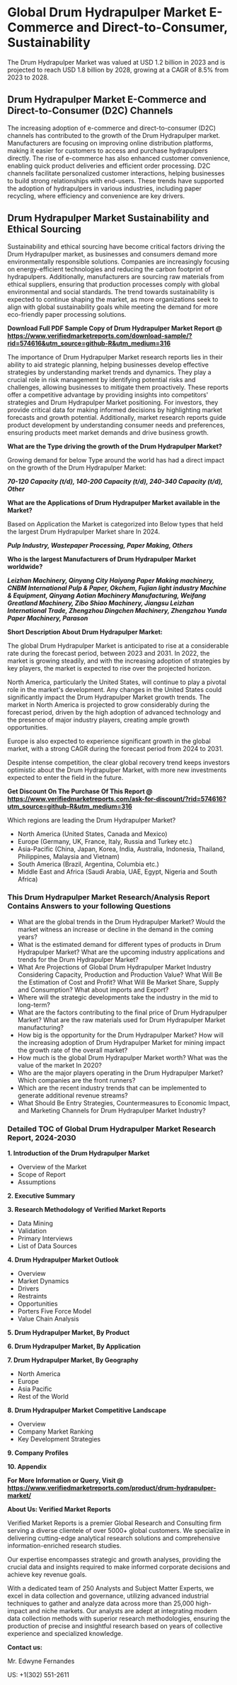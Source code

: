 <h1>Global Drum Hydrapulper Market E-Commerce and Direct-to-Consumer, Sustainability</h1><p class=""><p>The Drum Hydrapulper Market was valued at USD 1.2 billion in 2023 and is projected to reach USD 1.8 billion by 2028, growing at a CAGR of 8.5% from 2023 to 2028.</p><h2>Drum Hydrapulper Market E-Commerce and Direct-to-Consumer (D2C) Channels</h2><p>The increasing adoption of e-commerce and direct-to-consumer (D2C) channels has contributed to the growth of the Drum Hydrapulper market. Manufacturers are focusing on improving online distribution platforms, making it easier for customers to access and purchase hydrapulpers directly. The rise of e-commerce has also enhanced customer convenience, enabling quick product deliveries and efficient order processing. D2C channels facilitate personalized customer interactions, helping businesses to build strong relationships with end-users. These trends have supported the adoption of hydrapulpers in various industries, including paper recycling, where efficiency and convenience are key drivers.</p><h2>Drum Hydrapulper Market Sustainability and Ethical Sourcing</h2><p>Sustainability and ethical sourcing have become critical factors driving the Drum Hydrapulper market, as businesses and consumers demand more environmentally responsible solutions. Companies are increasingly focusing on energy-efficient technologies and reducing the carbon footprint of hydrapulpers. Additionally, manufacturers are sourcing raw materials from ethical suppliers, ensuring that production processes comply with global environmental and social standards. The trend towards sustainability is expected to continue shaping the market, as more organizations seek to align with global sustainability goals while meeting the demand for more eco-friendly paper processing solutions.</p></p><p class=""><strong>Download Full PDF Sample Copy of Drum Hydrapulper Market Report @ <a href="https://www.verifiedmarketreports.com/download-sample/?rid=574616&utm_source=github-R&utm_medium=316" target="_blank">https://www.verifiedmarketreports.com/download-sample/?rid=574616&utm_source=github-R&utm_medium=316</a></strong></p><p>The importance of&nbsp;Drum Hydrapulper Market research reports lies in their ability to aid strategic planning, helping businesses develop effective strategies by understanding market trends and dynamics. They play a crucial role in risk management by identifying potential risks and challenges, allowing businesses to mitigate them proactively. These reports offer a competitive advantage by providing insights into competitors' strategies and Drum Hydrapulper Market positioning. For investors, they provide critical data for making informed decisions by highlighting market forecasts and growth potential. Additionally, market research reports guide product development by understanding consumer needs and preferences, ensuring products meet market demands and drive business growth.</p><p><strong>What are the&nbsp;Type driving the growth of the Drum Hydrapulper Market?</strong></p><p id="" class="">Growing demand for below Type around the world has had a direct impact on the growth of the Drum Hydrapulper Market:</p><p class=""><em><strong>70-120 Capacity (t/d), 140-200 Capacity (t/d), 240-340 Capacity (t/d), Other</strong></em></p><p class=""><strong>What are the&nbsp;Applications&nbsp;of Drum Hydrapulper Market available in the Market?</strong></p><p id="" class="">Based on Application the Market is categorized into Below types that held the largest Drum Hydrapulper Market share In 2024.</p><p class=""><em><strong>Pulp Industry, Wastepaper Processing, Paper Making, Others</strong></em></p><p class=""><strong>Who is the largest Manufacturers of Drum Hydrapulper Market worldwide?</strong></p><p><em><strong>Leizhan Machinery, Qinyang City Haiyang Paper Making machinery, CNBM International Pulp & Paper, Okchem, Fujian light industry Machine & Equipment, Qinyang Aotian Machinery Manufacturing, Weifang Greatland Machinery, Zibo Shiao Machinery, Jiangsu Leizhan International Trade, Zhengzhou Dingchen Machinery, Zhengzhou Yunda Paper Machinery, Parason</strong></em></p><p id="" class=""><strong>Short Description About Drum Hydrapulper Market:</strong></p><p>The global Drum Hydrapulper Market is anticipated to rise at a considerable rate during the forecast period, between 2023 and 2031. In 2022, the market is growing steadily, and with the increasing adoption of strategies by key players, the market is expected to rise over the projected horizon.</p><p>North America, particularly the United States, will continue to play a pivotal role in the market's development. Any changes in the United States could significantly impact the Drum Hydrapulper Market growth trends. The market in North America is projected to grow considerably during the forecast period, driven by the high adoption of advanced technology and the presence of major industry players, creating ample growth opportunities.</p><p>Europe is also expected to experience significant growth in the global market, with a strong CAGR during the forecast period from 2024 to 2031.</p><p>Despite intense competition, the clear global recovery trend keeps investors optimistic about the Drum Hydrapulper Market, with more new investments expected to enter the field in the future.</p><p id="" class=""><strong>Get Discount On The Purchase Of This Report @ <a href="https://www.verifiedmarketreports.com/ask-for-discount/?rid=574616?utm_source=github-R&utm_medium=316" target="_blank">https://www.verifiedmarketreports.com/ask-for-discount/?rid=574616?utm_source=github-R&utm_medium=316</a></strong></p><p class="">Which regions are leading the Drum Hydrapulper Market?</p><ul><li>North America (United States, Canada and Mexico)</li><li>Europe (Germany, UK, France, Italy, Russia and Turkey etc.)</li><li>Asia-Pacific (China, Japan, Korea, India, Australia, Indonesia, Thailand, Philippines, Malaysia and Vietnam)</li><li>South America (Brazil, Argentina, Columbia etc.)</li><li>Middle East and Africa (Saudi Arabia, UAE, Egypt, Nigeria and South Africa)</li></ul><h3 id="" class="">This Drum Hydrapulper Market Research/Analysis Report Contains Answers to your following Questions</h3><ul><li>What are the global trends in the Drum Hydrapulper Market? Would the market witness an increase or decline in the demand in the coming years?</li><li>What is the estimated demand for different types of products in Drum Hydrapulper Market? What are the upcoming industry applications and trends for the Drum Hydrapulper Market?</li><li>What Are Projections of Global Drum Hydrapulper Market Industry Considering Capacity, Production and Production Value? What Will Be the Estimation of Cost and Profit? What Will Be Market Share, Supply and Consumption? What about imports and Export?</li><li>Where will the strategic developments take the industry in the mid to long-term?</li><li>What are the factors contributing to the final price of Drum Hydrapulper Market? What are the raw materials used for Drum Hydrapulper Market manufacturing?</li><li>How big is the opportunity for the Drum Hydrapulper Market? How will the increasing adoption of Drum Hydrapulper Market for mining impact the growth rate of the overall market?</li><li>How much is the global Drum Hydrapulper Market worth? What was the value of the market In 2020?</li><li>Who are the major players operating in the Drum Hydrapulper Market? Which companies are the front runners?</li><li>Which are the recent industry trends that can be implemented to generate additional revenue streams?</li><li>What Should Be Entry Strategies, Countermeasures to Economic Impact, and Marketing Channels for Drum Hydrapulper Market Industry?</li></ul><h3 id="" class="">Detailed TOC of Global Drum Hydrapulper Market Research Report, 2024-2030</h3><p id="" class=""><strong>1. Introduction of the Drum Hydrapulper Market</strong></p><ul><li>Overview of the Market</li><li>Scope of Report</li><li>Assumptions</li></ul><p id="" class=""><strong>2. Executive Summary</strong></p><p id="" class=""><strong>3. Research Methodology of Verified Market Reports</strong></p><ul><li>Data Mining</li><li>Validation</li><li>Primary Interviews</li><li>List of Data Sources</li></ul><p id="" class=""><strong>4. Drum Hydrapulper Market Outlook</strong></p><ul><li>Overview</li><li>Market Dynamics</li><li>Drivers</li><li>Restraints</li><li>Opportunities</li><li>Porters Five Force Model</li><li>Value Chain Analysis</li></ul><p id="" class=""><strong>5. Drum Hydrapulper Market, By Product</strong></p><p id="" class=""><strong>6. Drum Hydrapulper Market, By Application</strong></p><p id="" class=""><strong>7. Drum Hydrapulper Market, By Geography</strong></p><ul><li>North America</li><li>Europe</li><li>Asia Pacific</li><li>Rest of the World</li></ul><p id="" class=""><strong>8. Drum Hydrapulper Market Competitive Landscape</strong></p><ul><li>Overview</li><li>Company Market Ranking</li><li>Key Development Strategies</li></ul><p id="" class=""><strong>9. Company Profiles</strong></p><p id="" class=""><strong>10. Appendix</strong></p><p id="" class=""><strong>For More Information or Query, Visit @ <a href="https://www.verifiedmarketreports.com/product/drum-hydrapulper-market/" target="_blank">https://www.verifiedmarketreports.com/product/drum-hydrapulper-market/</a></strong></p><p id="" class=""><strong>About Us: Verified Market Reports</strong></p><p id="" class="">Verified Market Reports is a premier Global Research and Consulting firm serving a diverse clientele of over 5000+ global customers. We specialize in delivering cutting-edge analytical research solutions and comprehensive information-enriched research studies.</p><p id="" class="">Our expertise encompasses strategic and growth analyses, providing the crucial data and insights required to make informed corporate decisions and achieve key revenue goals.</p><p id="" class="">With a dedicated team of 250 Analysts and Subject Matter Experts, we excel in data collection and governance, utilizing advanced industrial techniques to gather and analyze data across more than 25,000 high-impact and niche markets. Our analysts are adept at integrating modern data collection methods with superior research methodologies, ensuring the production of precise and insightful research based on years of collective experience and specialized knowledge.</p><p id="" class=""><strong>Contact us:</strong></p><p id="" class="">Mr. Edwyne Fernandes</p><p id="" class="">US: +1(302) 551-2611</p>